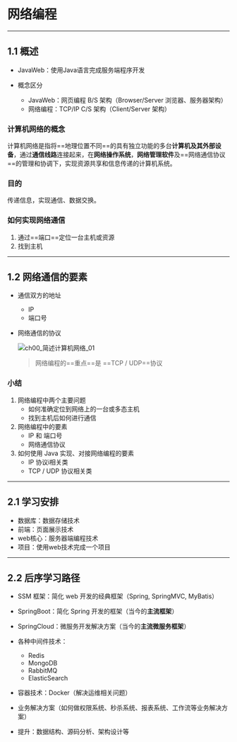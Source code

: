# 网络编程

---

## 1.1 概述

* JavaWeb：使用Java语言完成服务端程序开发

* 概念区分
  * JavaWeb：网页编程 B/S 架构（Browser/Server 浏览器、服务器架构）
  * 网络编程：TCP/IP C/S 架构（Client/Server 架构）

### 计算机网络的概念

计算机网络是指将==地理位置不同==的具有独立功能的多台**计算机及其外部设备**，通过**通信线路**连接起来，在**网络操作系统**，**网络管理软件**及==网络通信协议==的管理和协调下，实现资源共享和信息传递的计算机系统。



### 目的

传递信息，实现通信、数据交换。



### 如何实现网络通信

1. 通过==端口==定位一台主机或资源
2. 找到主机



---

## 1.2 网络通信的要素

* 通信双方的地址

  * IP
  * 端口号

* 网络通信的协议

  ![ch00_简述计算机网络_01](ch00_简述计算机网络_01.png)

  > 网络编程的==重点==是 ==TCP / UDP==协议

### 小结

1. 网络编程中两个主要问题
   * 如何准确定位到网络上的一台或多态主机
   * 找到主机后如何进行通信
2. 网络编程中的要素
   * IP 和 端口号
   * 网络通信协议
3. 如何使用 Java 实现、对接网络编程的要素
   * IP 协议i相关类
   * TCP / UDP 协议相关类



---

## 2.1 学习安排

* 数据库：数据存储技术
* 前端：页面展示技术
* web核心：服务器端编程技术
* 项目：使用web技术完成一个项目



---

## 2.2 后序学习路径

* SSM 框架：简化 web 开发的经典框架（Spring, SpringMVC, MyBatis）
* SpringBoot：简化 Spring 开发的框架（当今的**主流框架**）
* SpringCloud：微服务开发解决方案（当今的**主流微服务框架**）
* 各种中间件技术：
  * Redis
  * MongoDB
  * RabbitMQ
  * ElasticSearch
* 容器技术：Docker（解决运维相关问题）
* 业务解决方案（如何做权限系统、秒杀系统、报表系统、工作流等业务解决方案）

* 提升：数据结构、源码分析、架构设计等
